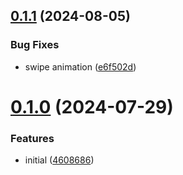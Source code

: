 ## [0.1.1](https://github.com/petermihailov/currency-converter/compare/v0.1.0...v0.1.1) (2024-08-05)


### Bug Fixes

* swipe animation ([e6f502d](https://github.com/petermihailov/currency-converter/commit/e6f502dabb5584961141b82f7145d9acbb81f980))



# [0.1.0](https://github.com/petermihailov/currency-converter/compare/46086865e6fbe64205ef44feca65226d4ddf89fe...v0.1.0) (2024-07-29)


### Features

* initial ([4608686](https://github.com/petermihailov/currency-converter/commit/46086865e6fbe64205ef44feca65226d4ddf89fe))



